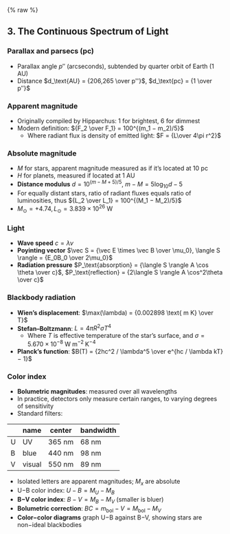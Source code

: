 {% raw %}

## 3. The Continuous Spectrum of Light

### Parallax and parsecs (pc)

* Parallax angle $p''$ (arcseconds), subtended by quarter orbit of Earth (1 AU)
* Distance $d_\text{AU} = {206,265 \over p''}$, $d_\text{pc} = {1 \over p″}$

### Apparent magnitude

* Originally compiled by Hipparchus: 1 for brightest, 6 for dimmest
* Modern definition: ${F_2 \over F_1} = 100^{(m_1 − m_2)/5}$
  * Where radiant flux is density of emitted light: $F = {L\over 4\pi r^2}$

### Absolute magnitude

* $M$ for stars, apparent magnitude measured as if it’s located at 10 pc
* $H$ for planets, measured if located at 1 AU
* **Distance modulus** $d = 10^{(m − M + 5)/5}$,
  $m − M = 5 \log_{10}d − 5$
* For equally distant stars, ratio of radiant fluxes equals
  ratio of luminosities, thus ${L_2 \over L_1} = 100^{(M_1 − M_2)/5}$
* $M_\odot = +4.74, L_\odot = 3.839 \times 10^{26} \text{ W}$

### Light

* **Wave speed** $c = \lambda\nu$
* **Poyinting vector** $\vec S = {\vec E \times \vec B \over \mu_0}, \langle S \rangle = {E_0B_0 \over 2\mu_0}$
* **Radiation pressure** $P_\text{absorption} = {\langle S \rangle A \cos \theta \over c}$,
  $P_\text{reflection} = {2\langle S \rangle A \cos^2\theta \over c}$

### Blackbody radiation

* **Wien’s displacement**: $\max(\lambda) = {0.002898 \text{ m K} \over T}$
* **Stefan–Boltzmann**: $L = 4\pi R^2 \sigma T^4$
  * Where $T$ is effective temperature of the star’s surface,
    and $\sigma = 5.670 \times 10^{-8} \text{ W}\;\text{m}^{-2}\;\text{K}^{-4}$
* **Planck’s function**: $B(T) = {2hc^2 / \lambda^5 \over e^{hc / \lambda kT} − 1}$

### Color index

* **Bolumetric magnitudes**: measured over all wavelengths
* In practice, detectors only measure certain ranges, to varying
  degrees of sensitivity
* Standard filters:

|     | name   | center | bandwidth |
| --- | ------ | ------ | --------- |
| U   | UV     | 365 nm | 68 nm     |
| B   | blue   | 440 nm | 98 nm     |
| V   | visual | 550 nm | 89 nm     |

* Isolated letters are apparent magnitudes; $M_x$ are absolute
* U−B color index: $U − B = M_U − M_B$
* **B−V color index**: $B − V = M_B − M_V$ (smaller is bluer)
* **Bolumetric correction**: $BC = m_\text{bol} − V = M_\text{bol} − M_V$
* **Color−color diagrams** graph U−B against B−V,
  showing stars are non−ideal blackbodies
